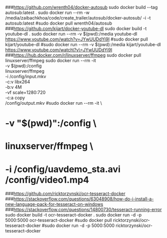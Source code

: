 ###https://github.com/wrenth04/docker-autosub
sudo docker build --tag autosub:latest .
sudo docker run --rm -w /media/zaibachkhoa/code/create_trailer/autosub/docker-autosub/ -i -t autosub:latest
#sudo docker pull wrenth04/autosub
###https://github.com/kijart/docker-youtube-dl
sudo docker build -t youtube-dl .
sudo docker run --rm -v $(pwd):/media youtube-dl https://www.youtube.com/watch?v=JYwUUDdYi9I
#sudo docker pull kijart/youtube-dl
#sudo docker run --rm -v $(pwd):/media kijart/youtube-dl https://www.youtube.com/watch\?v\=JYwUUDdYi9I
###https://hub.docker.com/r/linuxserver/ffmpeg
sudo docker pull linuxserver/ffmpeg
sudo docker run --rm -it \
  -v $(pwd):/config \
  linuxserver/ffmpeg \
  -i /config/input.mkv \
  -c:v libx264 \
  -b:v 4M \
  -vf scale=1280:720 \
  -c:a copy \
  /config/output.mkv
#sudo docker run --rm -it \
#  -v "$(pwd)":/config \
#  linuxserver/ffmpeg \
#  -i /config/uavdemo_sta.avi /config/video1.mp4
###https://github.com/ricktorzynski/ocr-tesseract-docker
###https://stackoverflow.com/questions/63048908/how-do-i-install-a-new-language-pack-for-tesseract-on-windows
###https://stackoverflow.com/questions/14800730/tesseract-running-error
sudo docker build -t ocr-tesseract-docker .
sudo docker run -d -p 5000:5000 ocr-tesseract-docker
#sudo docker pull ricktorzynski/ocr-tesseract-docker
#sudo docker run -d -p 5000:5000 ricktorzynski/ocr-tesseract-docker
